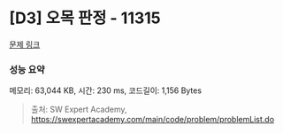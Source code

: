 # [D3] 오목 판정 - 11315 

[문제 링크](https://swexpertacademy.com/main/code/problem/problemDetail.do?contestProbId=AXaSUPYqPYMDFASQ) 

### 성능 요약

메모리: 63,044 KB, 시간: 230 ms, 코드길이: 1,156 Bytes



> 출처: SW Expert Academy, https://swexpertacademy.com/main/code/problem/problemList.do